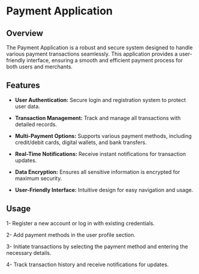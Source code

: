 # Payment Application

## Overview
The Payment Application is a robust and secure system designed to handle various payment transactions seamlessly. This application provides a user-friendly interface, ensuring a smooth and efficient payment process for both users and merchants.

## Features
* **User Authentication:** Secure login and registration system to protect user data.

* **Transaction Management:** Track and manage all transactions with detailed records.

* **Multi-Payment Options:** Supports various payment methods, including credit/debit cards, digital wallets, and bank transfers.

* **Real-Time Notifications:** Receive instant notifications for transaction updates.

* **Data Encryption:** Ensures all sensitive information is encrypted for maximum security.

* **User-Friendly Interface:** Intuitive design for easy navigation and usage.

## Usage
1- Register a new account or log in with existing credentials.

2- Add payment methods in the user profile section.

3- Initiate transactions by selecting the payment method and entering the necessary details.

4- Track transaction history and receive notifications for updates.

